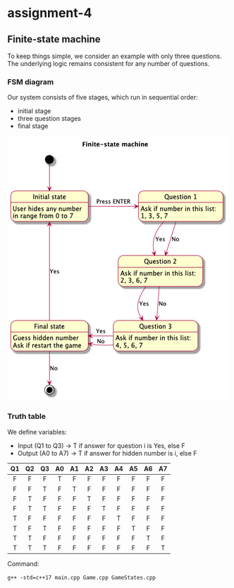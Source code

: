 # assignment-4

## Finite-state machine

To keep things simple, we consider an example with only three questions. The underlying logic remains consistent for any number of questions.

### FSM diagram

Our system consists of five stages, which run in sequential order:
- initial stage
- three question stages
- final stage

![alt text](fsm.png)

### Truth table

We define variables:
- Input (Q1 to Q3) → T if answer for question i is Yes, else F
- Output (A0 to A7) → T if answer for hidden number is i, else F

| Q1 | Q2 | Q3 | A0 | A1 | A2 | A3 | A4 | A5 | A6 | A7 |
|:--:|:--:|:--:|:--:|:--:|:--:|:--:|:--:|:--:|:--:|:--:|
| F  | F  | F  | T  | F  | F  | F  | F  | F  | F  | F  |
| F  | F  | T  | F  | T  | F  | F  | F  | F  | F  | F  |
| F  | T  | F  | F  | F  | T  | F  | F  | F  | F  | F  |
| F  | T  | T  | F  | F  | F  | T  | F  | F  | F  | F  |
| T  | F  | F  | F  | F  | F  | F  | T  | F  | F  | F  |
| T  | F  | T  | F  | F  | F  | F  | F  | T  | F  | F  |
| T  | T  | F  | F  | F  | F  | F  | F  | F  | T  | F  |
| T  | T  | T  | F  | F  | F  | F  | F  | F  | F  | T  |

Command:
```
g++ -std=c++17 main.cpp Game.cpp GameStates.cpp
```
